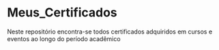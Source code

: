 # Meus_Certificados
Neste repositório encontra-se todos certificados adquiridos em cursos e eventos ao longo do período acadêmico
